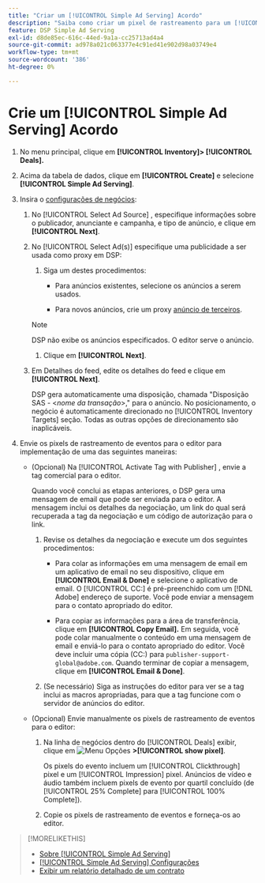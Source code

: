 ```yaml
---
title: "Criar um [!UICONTROL Simple Ad Serving] Acordo"
description: "Saiba como criar um pixel de rastreamento para um [!UICONTROL Simple Ad Serving] acordo."
feature: DSP Simple Ad Serving
exl-id: d8de85ec-616c-44ed-9a1a-cc25713ad4a4
source-git-commit: ad978a021c063377e4c91ed41e902d98a03749e4
workflow-type: tm+mt
source-wordcount: '386'
ht-degree: 0%

---
```


# Crie um [!UICONTROL Simple Ad Serving] Acordo

1. No menu principal, clique em **[!UICONTROL Inventory]> [!UICONTROL Deals].**

1. Acima da tabela de dados, clique em **[!UICONTROL Create]** e selecione **[!UICONTROL Simple Ad Serving]**.

1. Insira o [configurações de negócios](simple-deal-settings.md):

   1. No [!UICONTROL Select Ad Source] , especifique informações sobre o publicador, anunciante e campanha, e tipo de anúncio, e clique em **[!UICONTROL Next]**.

   1. No [!UICONTROL Select Ad(s)] especifique uma publicidade a ser usada como proxy em DSP:

      1. Siga um destes procedimentos:

         * Para anúncios existentes, selecione os anúncios a serem usados.

         * Para novos anúncios, crie um proxy [anúncio de terceiros](/help/dsp/campaign-management/ads/ad-create-multiple.md).
      >[!NOTE]
      > DSP não exibe os anúncios especificados. O editor serve o anúncio.

      1. Clique em **[!UICONTROL Next]**.
   1. Em Detalhes do feed, edite os detalhes do feed e clique em **[!UICONTROL Next]**.

      DSP gera automaticamente uma disposição, chamada &quot;Disposição SAS - &lt;*nome da transação*>,&quot; para o anúncio. No posicionamento, o negócio é automaticamente direcionado no [!UICONTROL Inventory Targets] seção. Todas as outras opções de direcionamento são inaplicáveis.



1. Envie os pixels de rastreamento de eventos para o editor para implementação de uma das seguintes maneiras:

   * (Opcional) Na [!UICONTROL Activate Tag with Publisher] , envie a tag comercial para o editor.

      Quando você conclui as etapas anteriores, o DSP gera uma mensagem de email que pode ser enviada para o editor. A mensagem inclui os detalhes da negociação, um link do qual será recuperada a tag da negociação e um código de autorização para o link.

      1. Revise os detalhes da negociação e execute um dos seguintes procedimentos:

         * Para colar as informações em uma mensagem de email em um aplicativo de email no seu dispositivo, clique em **[!UICONTROL Email & Done]** e selecione o aplicativo de email. O [!UICONTROL CC:] é pré-preenchido com um [!DNL Adobe] endereço de suporte. Você pode enviar a mensagem para o contato apropriado do editor.

         * Para copiar as informações para a área de transferência, clique em **[!UICONTROL Copy Email].** Em seguida, você pode colar manualmente o conteúdo em uma mensagem de email e enviá-lo para o contato apropriado do editor. Você deve incluir uma cópia (CC:) para `publisher-support-global@adobe.com`. Quando terminar de copiar a mensagem, clique em **[!UICONTROL Email & Done]**.
      1. (Se necessário) Siga as instruções do editor para ver se a tag inclui as macros apropriadas, para que a tag funcione com o servidor de anúncios do editor.
   * (Opcional) Envie manualmente os pixels de rastreamento de eventos para o editor:

      1. Na linha de negócios dentro do [!UICONTROL Deals] exibir, clique em ![Menu Opções](/help/dsp/assets/options-menu.png) **>[!UICONTROL show pixel]**.

         Os pixels do evento incluem um [!UICONTROL Clickthrough] pixel e um [!UICONTROL Impression] pixel. Anúncios de vídeo e áudio também incluem pixels de evento por quartil concluído (de [!UICONTROL 25% Complete] para [!UICONTROL 100% Complete]).

      1. Copie os pixels de rastreamento de eventos e forneça-os ao editor.



>[!MORELIKETHIS]
>
>* [Sobre [!UICONTROL Simple Ad Serving]](simple-deal-about.md)
>* [[!UICONTROL Simple Ad Serving] Configurações](simple-deal-settings.md)
>* [Exibir um relatório detalhado de um contrato](/help/dsp/inventory/deal-view-report.md)


<!-- add back when reimplemented:
>* [View Event-Tracking Pixels for a [!UICONTROL Simple Ad Serving] Deal](simple-deal-show-pixels.md)
-->

